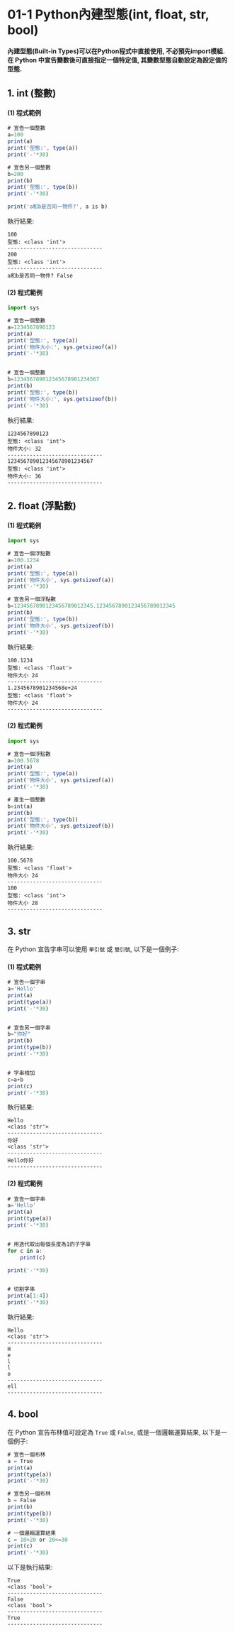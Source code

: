 # 01-1 Python內建型態(int, float, str, bool)

#### 內建型態(Built-in Types)可以在Python程式中直接使用, 不必預先import模組. 在 Python 中宣告變數後可直接指定一個特定值, 其變數型態自動設定為設定值的型態. 


## 1. int (整數)

#### (1) 程式範例
```javascript
# 宣告一個整數
a=100
print(a)
print('型態:', type(a))
print('-'*30)

# 宣告另一個整數
b=200
print(b)
print('型態:', type(b))
print('-'*30)

print('a和b是否同一物件?', a is b)
```

執行結果:
```
100
型態: <class 'int'>
------------------------------
200
型態: <class 'int'>
------------------------------
a和b是否同一物件? False
```

#### (2) 程式範例
```javascript
import sys

# 宣告一個整數
a=1234567890123
print(a)
print('型態:', type(a))
print('物件大小:', sys.getsizeof(a))
print('-'*30)


# 宣告一個整數
b=123456789012345678901234567
print(b)
print('型態:', type(b))
print('物件大小:', sys.getsizeof(b))
print('-'*30)
```

執行結果:
```
1234567890123
型態: <class 'int'>
物件大小: 32
------------------------------
123456789012345678901234567
型態: <class 'int'>
物件大小: 36
------------------------------
```


## 2. float (浮點數)

#### (1) 程式範例
```javascript
import sys

# 宣告一個浮點數
a=100.1234
print(a)
print('型態:', type(a))
print('物件大小', sys.getsizeof(a))
print('-'*30)

# 宣告另一個浮點數
b=1234567890123456789012345.1234567890123456789012345
print(b)
print('型態:', type(b))
print('物件大小', sys.getsizeof(b))
print('-'*30)
```

執行結果:
```
100.1234
型態: <class 'float'>
物件大小 24
------------------------------
1.2345678901234568e+24
型態: <class 'float'>
物件大小 24
------------------------------
```

#### (2) 程式範例
```javascript
import sys

# 宣告一個浮點數
a=100.5678
print(a)
print('型態:', type(a))
print('物件大小', sys.getsizeof(a))
print('-'*30)

# 產生一個整數
b=int(a)
print(b)
print('型態:', type(b))
print('物件大小', sys.getsizeof(b))
print('-'*30)
```

執行結果:
```
100.5678
型態: <class 'float'>
物件大小 24
------------------------------
100
型態: <class 'int'>
物件大小 28
------------------------------
```



## 3. str

在 Python 宣告字串可以使用 `單引號` 或 `雙引號`, 以下是一個例子:

#### (1) 程式範例
```javascript
# 宣告一個字串
a='Hello'
print(a)
print(type(a))
print('-'*30)


# 宣告另一個字串
b="你好"
print(b)
print(type(b))
print('-'*30)


# 字串相加
c=a+b
print(c)
print('-'*30)
```

執行結果:
```
Hello
<class 'str'>
------------------------------
你好
<class 'str'>
------------------------------
Hello你好
------------------------------
```

#### (2) 程式範例
```javascript
# 宣告一個字串
a='Hello'
print(a)
print(type(a))
print('-'*30)


# 用迭代取出每個長度為1的子字串
for c in a:
    print(c)

print('-'*30)


# 切割字串
print(a[1:4])
print('-'*30)
```

執行結果:
```
Hello
<class 'str'>
------------------------------
H
e
l
l
o
------------------------------
ell
------------------------------
```


## 4. bool

在 Python 宣告布林值可設定為 `True` 或 `False`, 或是一個邏輯運算結果, 以下是一個例子:

```javascript
# 宣告一個布林
a = True
print(a)
print(type(a))
print('-'*30)

# 宣告另一個布林
b = False
print(b)
print(type(b))
print('-'*30)

# 一個邏輯運算結果
c = 10>20 or 20<=30
print(c)
print('-'*30)
```

以下是執行結果:
```
True
<class 'bool'>
------------------------------
False
<class 'bool'>
------------------------------
True
------------------------------
```
